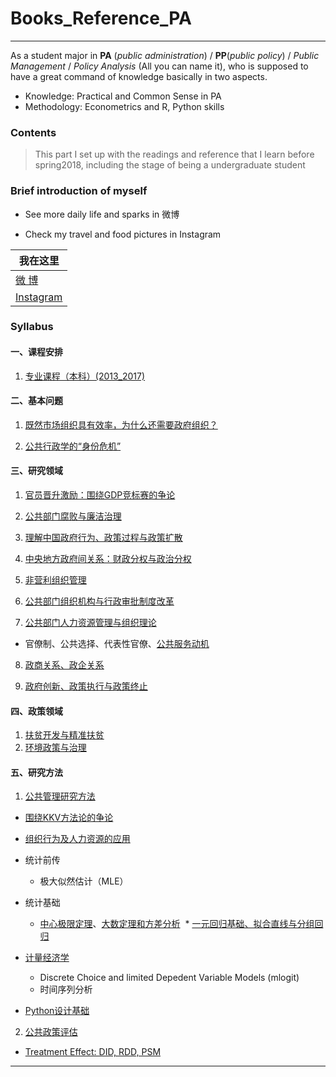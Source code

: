 # Books_Reference_PA
----
As a student major in **PA** (*public administration*) / **PP**(*public policy*) / *Public Management* / *Policy Analysis* (All you can name it), who is supposed to have a great command of knowledge basically in two aspects.

* Knowledge: Practical and Common Sense in PA
* Methodology: Econometrics and R, Python skills  

### Contents
>This part I set up with the readings and reference that I learn before spring2018, including the stage of being a undergraduate student


### Brief introduction of myself
* See more daily life and sparks in 微博

* Check my travel and food pictures in Instagram

| 我在这里 | 
|---|
|[微      博][Weibo]|
|[Instagram][Ins]| 

### Syllabus

#### 一、课程安排
1. [专业课程（本科）(2013_2017)](./专业课程（本科）.md)

#### 二、基本问题
1. [既然市场组织具有效率，为什么还需要政府组织？](./)

2. [公共行政学的“身份危机”]()

#### 三、研究领域
1. [官员晋升激励：围绕GDP竞标赛的争论]()

2. [公共部门腐败与廉洁治理]()

3. [理解中国政府行为、政策过程与政策扩散]()

4. [中央地方政府间关系：财政分权与政治分权]()

5. [非营利组织管理]()

6. [公共部门组织机构与行政审批制度改革]()

7. [公共部门人力资源管理与组织理论]()
* 官僚制、公共选择、代表性官僚、[公共服务动机]()

8. [政商关系、政企关系]()

9. [政府创新、政策执行与政策终止]()


#### 四、政策领域
1. [扶贫开发与精准扶贫]()
2. [环境政策与治理]()

#### 五、研究方法
1. [公共管理研究方法]()
* [围绕KKV方法论的争论](https://github.com/QihaoTom/Book_Reference_PA/tree/master/KKV)
* [组织行为及人力资源的应用]()
* 统计前传
  * 极大似然估计（MLE）
* 统计基础
  * [中心极限定理]、[大数定理和方差分析]
  * [一元回归基础、拟合直线与分组回归]()
* [计量经济学]()

  * Discrete Choice and limited Depedent Variable Models (mlogit)
  
  * 时间序列分析
* [Python设计基础]()
  

2. [公共政策评估]()
* [Treatment Effect: DID, RDD, PSM]()


****
[Weibo]:https://weibo.com/tangtang14/home?topnav=1&wvr=6
[Ins]:https://www.instagram.com/tommy_hao1/
[中心极限定理]:https://github.com/QihaoTom/Book_Reference_PA/blob/master/%E5%A6%82%E4%BD%95%E5%BA%94%E7%94%A8%E6%8A%BD%E6%A0%B7%E8%AF%AF%E5%B7%AE%E6%A8%A1%E6%8B%9F%E4%B8%AD%E5%BF%83%E6%9E%81%E9%99%90%E5%AE%9A%E7%90%86.do
[大数定理和方差分析]:https://github.com/QihaoTom/Book_Reference_PA/blob/master/t%E5%88%86%E5%B8%83%E3%80%81%E6%96%B9%E5%B7%AE%E5%88%86%E6%9E%90%E5%92%8CF%E5%88%86%E5%B8%83.do
[一元回归基础、拟合直线与分组回归]:https://github.com/QihaoTom/Book_Reference_PA/blob/master/%E4%B8%80%E5%85%83%E5%9B%9E%E5%BD%92%E5%9F%BA%E7%A1%80%E4%B8%8E%E5%9B%BE.do
